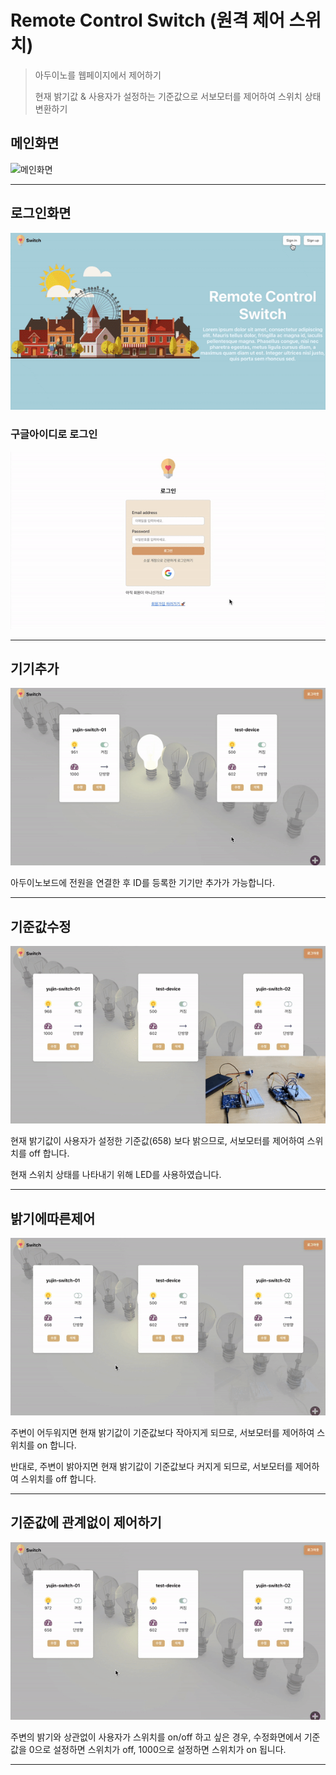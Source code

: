 # Remote Control Switch (원격 제어 스위치)

> 아두이노를 웹페이지에서 제어하기
> 
> 현재 밝기값 & 사용자가 설정하는 기준값으로 서보모터를 제어하여 스위치 상태 변환하기

## 메인화면
![메인화면](public/images/capture/메인화면.gif)

---

## 로그인화면
![로그인화면](public/images/capture/로그인화면.gif)

### 구글아이디로 로그인
![구글로그인](public/images/capture/구글로그인.gif)

---

## 기기추가
![기기추가](public/images/capture/기기추가.gif)

아두이노보드에 전원을 연결한 후 ID를 등록한 기기만 추가가 가능합니다. 

---

## 기준값수정
![기준값수정](public/images/capture/수정화면.gif)

현재 밝기값이 사용자가 설정한 기준값(658) 보다 밝으므로, 서보모터를 제어하여 스위치를 off 합니다.

현재 스위치 상태를 나타내기 위해 LED를 사용하였습니다.

---

## 밝기에따른제어
![조명크고끄기](public/images/capture/조명제어.gif)

주변이 어두워지면 현재 밝기값이 기준값보다 작아지게 되므로, 서보모터를 제어하여 스위치를 on 합니다.

반대로, 주변이 밝아지면 현재 밝기값이 기준값보다 커지게 되므로, 서보모터를 제어하여 스위치를 off 합니다. 

---

## 기준값에 관계없이 제어하기
![항상켜짐](public/images/capture/항상켜짐.gif)

주변의 밝기와 상관없이 사용자가 스위치를 on/off 하고 싶은 경우, 수정화면에서 기준값을 0으로 설정하면 스위치가 off, 1000으로 설정하면 스위치가 on 됩니다.

---